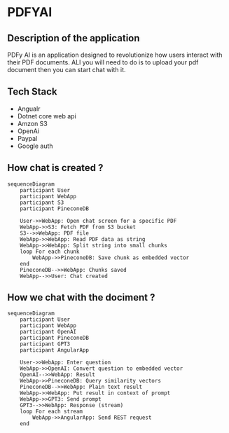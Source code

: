 # PDFYAI

## Description of the application

PDFy AI is an application designed to revolutionize how users interact with their PDF documents.
ALl you will need to do is to upload your pdf document then you can start chat with it.

## Tech Stack

- Angualr
- Dotnet core web api
- Amzon S3
- OpenAi
- Paypal
- Google auth

## How chat is created ?

```mermaid
sequenceDiagram
    participant User
    participant WebApp
    participant S3
    participant PineconeDB

    User->>WebApp: Open chat screen for a specific PDF
    WebApp->>S3: Fetch PDF from S3 bucket
    S3-->>WebApp: PDF file
    WebApp->>WebApp: Read PDF data as string
    WebApp->>WebApp: Split string into small chunks
    loop For each chunk
        WebApp->>PineconeDB: Save chunk as embedded vector
    end
    PineconeDB-->>WebApp: Chunks saved
    WebApp-->>User: Chat created
```

## How we chat with the dociment ? 
```mermaid
sequenceDiagram
    participant User
    participant WebApp
    participant OpenAI
    participant PineconeDB
    participant GPT3
    participant AngularApp

    User->>WebApp: Enter question
    WebApp->>OpenAI: Convert question to embedded vector
    OpenAI-->>WebApp: Result
    WebApp->>PineconeDB: Query similarity vectors
    PineconeDB-->>WebApp: Plain text result
    WebApp->>WebApp: Put result in context of prompt
    WebApp->>GPT3: Send prompt
    GPT3-->>WebApp: Response (stream)
    loop For each stream
        WebApp->>AngularApp: Send REST request
    end
```
